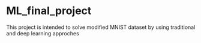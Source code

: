# ML_final_project
This project is intended to solve modified MNIST dataset by using traditional and deep learning approches
